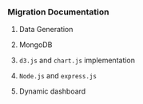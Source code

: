 ### Migration Documentation

1. Data Generation

2. MongoDB 

3. ```d3.js``` and ```chart.js``` implementation

4. ```Node.js``` and ```express.js```

5. Dynamic dashboard


